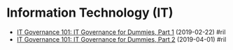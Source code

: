 # Information Technology (IT)

  - [IT Governance 101: IT Governance for Dummies, Part 1](https://www.isaca.org/resources/news-and-trends/industry-news/2019/it-governance-101-it-governance-for-dummies-part-1) (2019-02-22) #ril
  - [IT Governance 101: IT Governance for Dummies, Part 2](https://www.isaca.org/resources/news-and-trends/industry-news/2019/it-governance-101-it-governance-for-dummies-part-2) (2019-04-01) #ril
